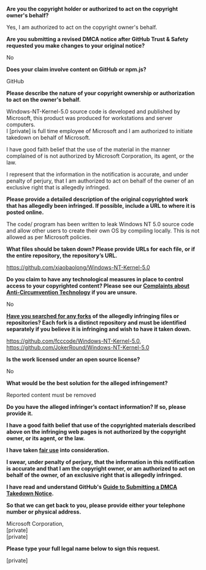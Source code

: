 **Are you the copyright holder or authorized to act on the copyright owner's behalf?**

Yes, I am authorized to act on the copyright owner's behalf.

**Are you submitting a revised DMCA notice after GitHub Trust & Safety requested you make changes to your original notice?**

No

**Does your claim involve content on GitHub or npm.js?**

GitHub

**Please describe the nature of your copyright ownership or authorization to act on the owner's behalf.**

Windows-NT-Kernel-5.0 source code is developed and published by Microsoft, this product was produced for workstations and server computers.  
I [private] is full time employee of Microsoft and I am authorized to initiate takedown on behalf of Microsoft.

I have good faith belief that the use of the material in the manner complained of is not authorized by Microsoft Corporation, its agent, or the law.

I represent that the information in the notification is accurate, and under penalty of perjury, that I am authorized to act on behalf of the owner of an exclusive right that is allegedly infringed.

**Please provide a detailed description of the original copyrighted work that has allegedly been infringed. If possible, include a URL to where it is posted online.**

The code/ program has been written to leak Windows NT 5.0 source code and allow other users to create their own OS by compiling locally. This is not allowed as per Microsoft policies.

**What files should be taken down? Please provide URLs for each file, or if the entire repository, the repository’s URL.**

https://github.com/xiaobaolong/Windows-NT-Kernel-5.0

**Do you claim to have any technological measures in place to control access to your copyrighted content? Please see our <a href="https://docs.github.com/articles/guide-to-submitting-a-dmca-takedown-notice#complaints-about-anti-circumvention-technology">Complaints about Anti-Circumvention Technology</a> if you are unsure.**

No

**<a href="https://docs.github.com/articles/dmca-takedown-policy#b-what-about-forks-or-whats-a-fork">Have you searched for any forks</a> of the allegedly infringing files or repositories? Each fork is a distinct repository and must be identified separately if you believe it is infringing and wish to have it taken down.**

https://github.com/fcccode/Windows-NT-Kernel-5.0,  
https://github.com/JokerRound/Windows-NT-Kernel-5.0

**Is the work licensed under an open source license?**

No

**What would be the best solution for the alleged infringement?**

Reported content must be removed

**Do you have the alleged infringer’s contact information? If so, please provide it.**

**I have a good faith belief that use of the copyrighted materials described above on the infringing web pages is not authorized by the copyright owner, or its agent, or the law.**

**I have taken <a href="https://www.lumendatabase.org/topics/22">fair use</a> into consideration.**

**I swear, under penalty of perjury, that the information in this notification is accurate and that I am the copyright owner, or am authorized to act on behalf of the owner, of an exclusive right that is allegedly infringed.**

**I have read and understand GitHub's <a href="https://docs.github.com/articles/guide-to-submitting-a-dmca-takedown-notice/">Guide to Submitting a DMCA Takedown Notice</a>.**

**So that we can get back to you, please provide either your telephone number or physical address.**

Microsoft Corporation,  
[private]  
[private]  

**Please type your full legal name below to sign this request.**

[private]
